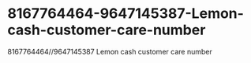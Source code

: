 # 8167764464-9647145387-Lemon-cash-customer-care-number
8167764464//9647145387 Lemon cash customer care number

